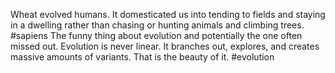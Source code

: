 Wheat evolved humans. It domesticated us into tending to fields and staying in a dwelling rather than chasing or hunting animals and climbing trees.
#sapiens
The funny thing about evolution and potentially the one often missed out. Evolution is never linear. It branches out, explores, and creates massive amounts of variants. That is the beauty of it.
#evolution